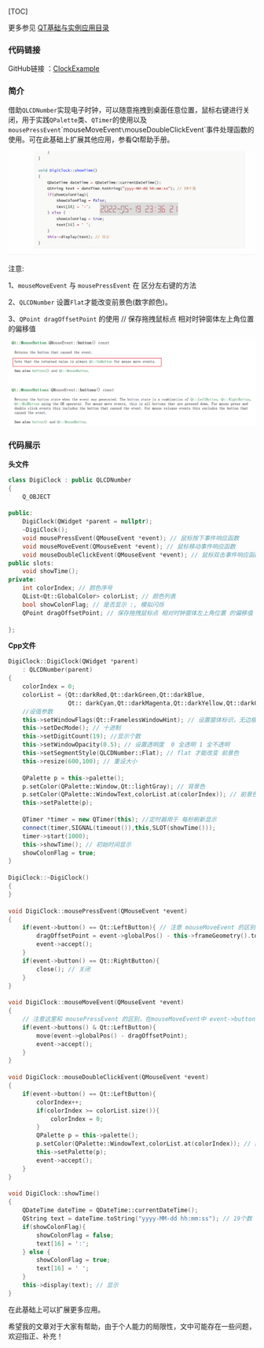 [TOC]

更多参见
[QT基础与实例应用目录](https://blog.csdn.net/leacock1991/article/details/118662440)

### 代码链接

GitHub链接 ：[ClockExample](https://github.com/lichangke/QT/tree/main/CodeDemo/CH4/CH405/ClockExample)

### 简介

借助`QLCDNumber`实现电子时钟，可以随意拖拽到桌面任意位置，鼠标右键进行关闭，用于实践`QPalette`类、`QTimer`的使用以及`mousePressEvent`\`mouseMoveEvent`\`mouseDoubleClickEvent`事件处理函数的使用。可在此基础上扩展其他应用，参看Qt帮助手册。

![B_QT基础之QPalette实例电子时钟](Pictures/QT基础之QPalette实例电子时钟/B_QT基础之QPalette实例电子时钟.gif)



注意:

1、`mouseMoveEvent` 与 `mousePressEvent` 在 区分左右键的方法

2、`QLCDNumber` 设置`Flat`才能改变前景色(数字颜色)。

3、`QPoint dragOffsetPoint` 的使用 // 保存拖拽鼠标点 相对时钟窗体左上角位置 的偏移值

![image-20220519231633903](Pictures/QT基础之QPalette实例电子时钟/A_QT基础之QPalette实例电子时钟.png)





### 代码展示

**头文件**

```cpp
class DigiClock : public QLCDNumber
{
    Q_OBJECT

public:
    DigiClock(QWidget *parent = nullptr);
    ~DigiClock();
    void mousePressEvent(QMouseEvent *event); // 鼠标按下事件响应函数
    void mouseMoveEvent(QMouseEvent *event); // 鼠标移动事件响应函数
    void mouseDoubleClickEvent(QMouseEvent *event); // 鼠标双击事件响应函数
public slots:
    void showTime();
private:
    int colorIndex; // 颜色序号
    QList<Qt::GlobalColor> colorList; // 颜色列表
    bool showColonFlag; // 是否显示 :, 模拟闪烁
    QPoint dragOffsetPoint; // 保存拖拽鼠标点 相对时钟窗体左上角位置 的偏移值

};
```



**Cpp文件**

```cpp
DigiClock::DigiClock(QWidget *parent)
    : QLCDNumber(parent)
{
    colorIndex = 0;
    colorList = {Qt::darkRed,Qt::darkGreen,Qt::darkBlue,
                 Qt:: darkCyan,Qt::darkMagenta,Qt::darkYellow,Qt::darkGray};
    //设值参数
    this->setWindowFlags(Qt::FramelessWindowHint); // 设置窗体标识，无边框无标题栏
    this->setDecMode(); // 十进制
    this->setDigitCount(19); //显示个数
    this->setWindowOpacity(0.5); // 设置透明度  0 全透明 1 全不透明
    this->setSegmentStyle(QLCDNumber::Flat); // flat 才能改变 前景色
    this->resize(600,100); // 重设大小

    QPalette p = this->palette();
    p.setColor(QPalette::Window,Qt::lightGray); // 背景色
    p.setColor(QPalette::WindowText,colorList.at(colorIndex)); // 前景色 字体颜色
    this->setPalette(p);

    QTimer *timer = new QTimer(this); //定时器用于 每秒刷新显示
    connect(timer,SIGNAL(timeout()),this,SLOT(showTime()));
    timer->start(1000);
    this->showTime(); // 初始时间显示
    showColonFlag = true;
}

DigiClock::~DigiClock()
{
}

void DigiClock::mousePressEvent(QMouseEvent *event)
{
    if(event->button() == Qt::LeftButton){ // 注意 mouseMoveEvent 的区别
        dragOffsetPoint = event->globalPos() - this->frameGeometry().topLeft();
        event->accept();
    }
    if(event->button() == Qt::RightButton){
        close(); // 关闭
    }
}

void DigiClock::mouseMoveEvent(QMouseEvent *event)
{
    // 注意这里和 mousePressEvent 的区别，在mouseMoveEvent中 event->button() 始终为 NoButton
    if(event->buttons() & Qt::LeftButton){
        move(event->globalPos() - dragOffsetPoint);
        event->accept();
    }
}

void DigiClock::mouseDoubleClickEvent(QMouseEvent *event)
{
    if(event->button() == Qt::LeftButton){
        colorIndex++;
        if(colorIndex >= colorList.size()){
            colorIndex = 0;
        }
        QPalette p = this->palette();
        p.setColor(QPalette::WindowText,colorList.at(colorIndex)); // 前景色 字体颜色
        this->setPalette(p);
        event->accept();
    }
}

void DigiClock::showTime()
{
    QDateTime dateTime = QDateTime::currentDateTime();
    QString text = dateTime.toString("yyyy-MM-dd hh:mm:ss"); // 19个数
    if(showColonFlag){
        showColonFlag = false;
        text[16] = ':';
    } else {
        showColonFlag = true;
        text[16] = ' ';
    }
    this->display(text); // 显示
}
```



在此基础上可以扩展更多应用。



希望我的文章对于大家有帮助，由于个人能力的局限性，文中可能存在一些问题，欢迎指正、补充！

